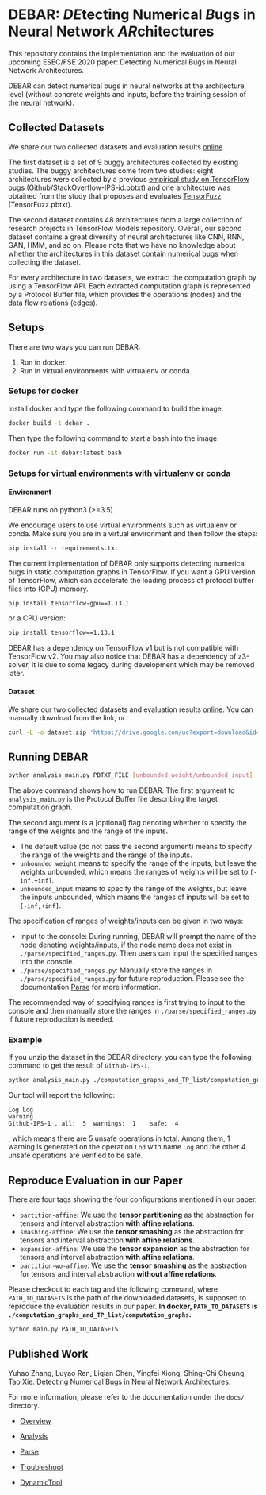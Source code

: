 # DEBAR: *DE*tecting Numerical *B*ugs in Neural Network *AR*chitectures


This repository contains the implementation and the evaluation of our upcoming ESEC/FSE 2020 paper:  Detecting Numerical Bugs in Neural Network Architectures.

DEBAR can detect numerical bugs in neural networks at the architecture level (without concrete weights and inputs, before the training session of the neural network).

## Collected Datasets

We share our two collected datasets and evaluation results [online](https://drive.google.com/uc?export=download&id=1GBHFd-fPIBWqJOpIC8ZO8g3F1LoIZYNn). 

The first dataset is a set of 9 buggy architectures collected by existing studies. The buggy architectures come from two studies: eight architectures were collected by a previous [empirical study on TensorFlow bugs](https://github.com/ForeverZyh/TensorFlow-Program-Bugs) (Github/StackOverflow-IPS-id.pbtxt) and one architecture was obtained from the study that proposes and evaluates [TensorFuzz](https://github.com/brain-research/tensorfuzz/blob/master/bugs/collection_bug.py) (TensorFuzz.pbtxt). 

The second dataset contains 48 architectures from a large collection of research projects in TensorFlow Models repository. Overall, our second dataset contains a great diversity of neural architectures like CNN, RNN, GAN, HMM, and so on. Please note that we have no knowledge about whether the architectures in this dataset contain numerical bugs when collecting the dataset.

For every architecture in two datasets, we extract the computation graph by using a TensorFlow API. Each extracted computation graph is represented by a Protocol Buffer file, which provides the operations (nodes) and the data flow relations (edges).

## Setups

There are two ways you can run DEBAR:

1. Run in docker.
2. Run in virtual environments with virtualenv or conda.

### Setups for docker

Install docker and type the following command to build the image.

```bash
docker build -t debar .
```

Then type the following command to start a bash into the image.

```bash
docker run -it debar:latest bash
```

### Setups for virtual environments with virtualenv or conda

#### Environment 

DEBAR runs on python3 (>=3.5).

We encourage users to use virtual environments such as virtualenv or conda. Make sure you are in a virtual environment and then follow the steps:

```bash
pip install -r requirements.txt
```

The current implementation of DEBAR only supports detecting numerical bugs in static computation graphs in TensorFlow.  If you want a GPU version of TensorFlow, which can accelerate the loading process of protocol buffer files into (GPU) memory.

```bash
pip install tensorflow-gpu==1.13.1
```

or a CPU version:

```bash
pip install tensorflow==1.13.1
```

DEBAR has a dependency on TensorFlow v1 but is not compatible with TensorFlow v2. You may also notice that DEBAR has a dependency of z3-solver, it is due to some legacy during development which may be removed later.

#### Dataset

We share our two collected datasets and evaluation results [online](https://drive.google.com/uc?export=download&id=1GBHFd-fPIBWqJOpIC8ZO8g3F1LoIZYNn). You can manually download from the link, or

```bash
curl -L -o dataset.zip 'https://drive.google.com/uc?export=download&id=1GBHFd-fPIBWqJOpIC8ZO8g3F1LoIZYNn'
```

## Running DEBAR

```bash
python analysis_main.py PBTXT_FILE [unbounded_weight/unbounded_input]
```

The above command shows how to run DEBAR. The first argument to  `analysis_main.py` is the Protocol Buffer file describing the target computation graph. 

The second argument is a [optional] flag denoting whether to specify the range of the weights and the range of the inputs.

*  The default value (do not pass the second argument) means to specify the range of the weights and the range of the inputs.
* `unbounded_weight` means to specify the range of the inputs, but leave the weights unbounded, which means the ranges of weights will be set to `[-inf,+inf]`.
* `unbounded_input` means to specify the range of the weights, but leave the inputs unbounded, which means the ranges of inputs will be set to `[-inf,+inf]`.

The specification of ranges of weights/inputs can be given in two ways:

* Input to the console: During running, DEBAR will prompt the name of the node denoting weights/inputs, if the node name does not exist in `./parse/specified_ranges.py`. Then users can input the specified ranges into the console. 
* `./parse/specified_ranges.py`: Manually store the ranges in `./parse/specified_ranges.py` for future reproduction. Please see the documentation [Parse](./docs/parse.md) for more information. 

The recommended way of specifying ranges is first trying to input to the console and then manually store the ranges in `./parse/specified_ranges.py` if future reproduction is needed.

### Example

If you unzip the dataset in the DEBAR directory, you can type the following command to get the result of `Github-IPS-1`.

```bash
python analysis_main.py ./computation_graphs_and_TP_list/computation_graphs/Github-IPS-1.pbtxt
```

Our tool will report the following:

```
Log Log
warning
Github-IPS-1 , all:  5 	warnings:  1 	safe:  4
```

, which means there are 5 unsafe operations in total. Among them, 1 warning is generated on the operation `Lod` with name `Log` and the other 4 unsafe operations are verified to be safe.

## Reproduce Evaluation in our Paper

There are four tags showing the four configurations mentioned in our paper.

* `partition-affine`: We use the **tensor partitioning** as the abstraction for tensors and interval abstraction **with affine relations**.
* `smashing-affine`: We use the **tensor smashing** as the abstraction for tensors and interval abstraction **with affine relations**.
* `expansion-affine`: We use the **tensor expansion** as the abstraction for tensors and interval abstraction **with affine relations**.
* `partition-wo-affine`: We use the **tensor smashing** as the abstraction for tensors and interval abstraction **without affine relations**.

Please checkout to each tag and the following command, where `PATH_TO_DATASETS` is the path of the downloaded datasets, is supposed to reproduce the evaluation results in our paper. **In docker, `PATH_TO_DATASETS` is `./computation_graphs_and_TP_list/computation_graphs`.**

```bash
python main.py PATH_TO_DATASETS
```

## Published Work

Yuhao Zhang, Luyao Ren, Liqian Chen, Yingfei Xiong, Shing-Chi Cheung, Tao Xie. Detecting Numerical Bugs in Neural Network Architectures.



For more information, please refer to the documentation under the `docs/` directory.

* [Overview](./docs/overview.md)
* [Analysis](./docs/analysis.md)
* [Parse](./docs/parse.md)

* [Troubleshoot](./docs/troubleshoot.md)
* [DynamicTool](./docs/dynamic_tool.md)

